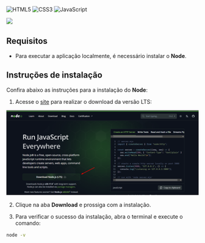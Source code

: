 <img alt="HTML5" src="https://img.shields.io/badge/html5-%23E34F26.svg?style=for-the-badge&logo=html5&logoColor=white"/> <img alt="CSS3" src="https://img.shields.io/badge/css3-%231572B6.svg?style=for-the-badge&logo=css3&logoColor=white"/> <img alt="JavaScript" src="https://img.shields.io/badge/javascript-%23323330.svg?style=for-the-badge&logo=javascript&logoColor=%23F7DF1E"/>

<img src="https://www.assespro-rs.org.br/wp-content/uploads/logo_azul.png" height=100px/>

## Requisitos
* Para executar a aplicação localmente, é necessário instalar o **Node**.

## Instruções de instalação
Confira abaixo as instruções para a instalação do **Node**:

1. Acesse o [site](https://nodejs.org/en) para realizar o download da versão LTS:

![printDownload](downloadNode.png)

2. Clique na aba **Download** e prossiga com a instalação.

3. Para verificar o sucesso da instalação, abra o terminal e execute o comando:
```bash
node -v
```
